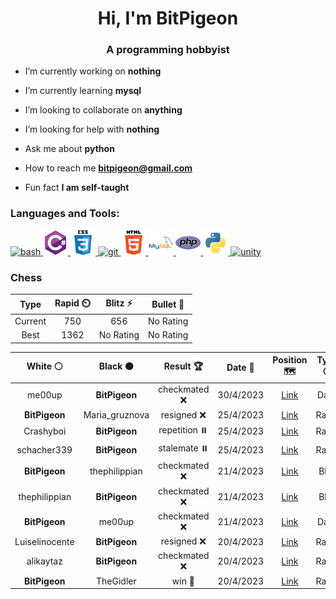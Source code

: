 <h1 align="center">Hi, I'm BitPigeon</h1>
<h3 align="center">A programming hobbyist</h3>


- I’m currently working on **nothing**

- I’m currently learning **mysql**

- I’m looking to collaborate on **anything**

- I’m looking for help with **nothing**

- Ask me about **python**

- How to reach me **bitpigeon@gmail.com**

- Fun fact **I am self-taught**

<!--<h3 align="left">Connect with me:</h3>
<p align="left">
<a href="https://dev.to/bitpigeon" target="blank"><img align="center" src="https://raw.githubusercontent.com/rahuldkjain/github-profile-readme-generator/master/src/images/icons/Social/devto.svg" alt="bitpigeon" height="30" width="40" /></a>
<a href="https://stackoverflow.com/users/bitpigeon" target="blank"><img align="center" src="https://raw.githubusercontent.com/rahuldkjain/github-profile-readme-generator/master/src/images/icons/Social/stack-overflow.svg" alt="bitpigeon" height="30" width="40" /></a>
</p> -->

<h3 align="left">Languages and Tools:</h3>
<p align="left"> <a href="https://www.gnu.org/software/bash/" target="_blank" rel="noreferrer"> <img src="https://www.vectorlogo.zone/logos/gnu_bash/gnu_bash-icon.svg" alt="bash" width="40" height="40"/> </a> <a href="https://www.w3schools.com/cs/" target="_blank" rel="noreferrer"> <img src="https://raw.githubusercontent.com/devicons/devicon/master/icons/csharp/csharp-original.svg" alt="csharp" width="40" height="40"/> </a> <a href="https://www.w3schools.com/css/" target="_blank" rel="noreferrer"> <img src="https://raw.githubusercontent.com/devicons/devicon/master/icons/css3/css3-original-wordmark.svg" alt="css3" width="40" height="40"/> </a> <a href="https://git-scm.com/" target="_blank" rel="noreferrer"> <img src="https://www.vectorlogo.zone/logos/git-scm/git-scm-icon.svg" alt="git" width="40" height="40"/> </a> <a href="https://www.w3.org/html/" target="_blank" rel="noreferrer"> <img src="https://raw.githubusercontent.com/devicons/devicon/master/icons/html5/html5-original-wordmark.svg" alt="html5" width="40" height="40"/> </a> <a href="https://www.mysql.com/" target="_blank" rel="noreferrer"> <img src="https://raw.githubusercontent.com/devicons/devicon/master/icons/mysql/mysql-original-wordmark.svg" alt="mysql" width="40" height="40"/> </a> <a href="https://www.php.net" target="_blank" rel="noreferrer"> <img src="https://raw.githubusercontent.com/devicons/devicon/master/icons/php/php-original.svg" alt="php" width="40" height="40"/> </a> <a href="https://www.python.org" target="_blank" rel="noreferrer"> <img src="https://raw.githubusercontent.com/devicons/devicon/master/icons/python/python-original.svg" alt="python" width="40" height="40"/> </a> <a href="https://unity.com/" target="_blank" rel="noreferrer"> <img src="https://www.vectorlogo.zone/logos/unity3d/unity3d-icon.svg" alt="unity" width="40" height="40"/> </a> </p>

### Chess

<!--START_SECTION:chessStats-->
<!-- Automatically generated with https://github.com/Balastrong/chess-stats-action -->

| Type | Rapid ⏲️ | Blitz ⚡ | Bullet 🔫 |
|:---:|:---:|:---:|:---:|
| Current | 750 | 656 | No Rating |
| Best | 1362 | No Rating | No Rating |

| White ⚪ | Black ⚫ | Result 🏆 | Date 📅 | Position 🗺️ | Type 🕕 |
|:---:|:---:|:---:|:---:|:---:|:---:|
| me00up | **BitPigeon** | checkmated ❌ | 30/4/2023 | <a href="http://www.ee.unb.ca/cgi-bin/tervo/fen.pl?select=1R1Q4/2B2k2/4N1P1/2P2P2/p3B3/P4K2/8/8 b - - 0 37">Link</a> | Daily |
| **BitPigeon** | Maria_gruznova | resigned ❌ | 25/4/2023 | <a href="http://www.ee.unb.ca/cgi-bin/tervo/fen.pl?select=rn1qkbnr/ppp1p1pp/4bp2/3p4/8/8/PPPPQPPP/RNB1KBNR b KQkq -">Link</a> | Rapid |
| Crashyboi | **BitPigeon** | repetition ⏸️ | 25/4/2023 | <a href="http://www.ee.unb.ca/cgi-bin/tervo/fen.pl?select=8/8/8/8/5Qp1/P3K1k1/6b1/7q b - -">Link</a> | Rapid |
| schacher339 | **BitPigeon** | stalemate ⏸️ | 25/4/2023 | <a href="http://www.ee.unb.ca/cgi-bin/tervo/fen.pl?select=8/8/8/4N3/6P1/8/3N1K1k/5Q2 b - -">Link</a> | Rapid |
| **BitPigeon** | thephilippian | checkmated ❌ | 21/4/2023 | <a href="http://www.ee.unb.ca/cgi-bin/tervo/fen.pl?select=r3k2r/pp3pp1/2np3p/1B6/8/Q1P1n3/PPq3PP/RNK4R w kq -">Link</a> | Blitz |
| thephilippian | **BitPigeon** | checkmated ❌ | 21/4/2023 | <a href="http://www.ee.unb.ca/cgi-bin/tervo/fen.pl?select=4Q1k1/5ppp/8/2p5/2P3n1/1B4B1/PP1K3P/R5NR b - -">Link</a> | Blitz |
| **BitPigeon** | me00up | checkmated ❌ | 21/4/2023 | <a href="http://www.ee.unb.ca/cgi-bin/tervo/fen.pl?select=8/8/2k5/p7/P3n3/5r2/6q1/5b1K w - - 6 56">Link</a> | Daily |
| Luiselinocente | **BitPigeon** | resigned ❌ | 20/4/2023 | <a href="http://www.ee.unb.ca/cgi-bin/tervo/fen.pl?select=rnbqkb1r/ppppp1pp/7n/5p2/3P1P2/3Q4/PPP1P1PP/RNB1KBNR b KQkq f3">Link</a> | Rapid |
| alikaytaz | **BitPigeon** | checkmated ❌ | 20/4/2023 | <a href="http://www.ee.unb.ca/cgi-bin/tervo/fen.pl?select=5k1R/pR6/3n4/4N3/6P1/8/P2K1PP1/5B2 b - -">Link</a> | Rapid |
| **BitPigeon** | TheGidler | win 🥇 | 20/4/2023 | <a href="http://www.ee.unb.ca/cgi-bin/tervo/fen.pl?select=rnb1R1k1/pp3ppp/2p5/5q2/8/N4P2/PP2B2P/4K1NR b K -">Link</a> | Rapid |

<!--END_SECTION:chessStats-->
